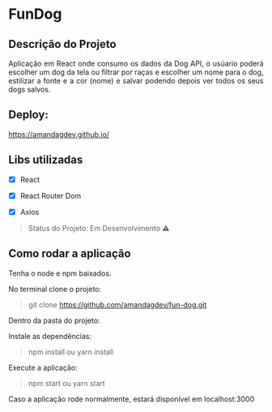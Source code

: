 # FunDog

## Descrição do Projeto

<p align="justify">Aplicação em React onde consumo os dados da Dog API, o usúario poderá escolher um dog da tela ou filtrar por raças e escolher um nome para o dog, estilizar a fonte e a cor (nome) e salvar podendo depois ver todos os seus dogs salvos. </p>

## Deploy: 
https://amandagdev.github.io/

## Libs utilizadas 
- [X] React 
- [X] React Router Dom
- [X] Axios


> Status do Projeto: Em Desenvolvimento :warning:


## Como rodar a aplicação

Tenha o node e npm baixados.

No terminal clone o projeto:
> git clone https://github.com/amandagdev/fun-dog.git

Dentro da pasta do projeto:

Instale as dependências:
> npm install ou yarn install

Execute a aplicação:
> npm start ou yarn start

Caso a aplicação rode normalmente, estará disponível em localhost:3000





